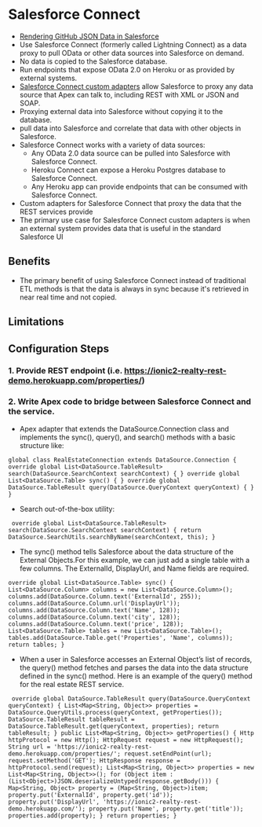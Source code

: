 # Salesforce Connect
* [Rendering GitHub JSON Data in Salesforce](https://developer.salesforce.com/blogs/developer-relations/2015/08/rendering-github-json-data-salesforce.html)
* Use Salesforce Connect (formerly called Lightning Connect) as a data proxy to pull OData or other data sources into Salesforce on demand. 
* No data is copied to the Salesforce database. 
* Run endpoints that expose OData 2.0 on Heroku or as provided by external systems. 
* [Salesforce Connect custom adapters](https://developer.salesforce.com/docs/atlas.en-us.apexcode.meta/apexcode/apex_connector_custom_adapter.htm) allow Salesforce to proxy any data source that Apex can talk to, including REST with XML or JSON and SOAP.
* Proxying external data into Salesforce without copying it to the database.
* pull data into Salesforce and correlate that data with other objects in Salesforce.
* Salesforce Connect works with a variety of data sources:
  * Any OData 2.0 data source can be pulled into Salesforce with Salesforce Connect.
  * Heroku Connect can expose a Heroku Postgres database to Salesforce Connect.
  * Any Heroku app can provide endpoints that can be consumed with Salesforce Connect.
* Custom adapters for Salesforce Connect that proxy the data that the REST services provide
* The primary use case for Salesforce Connect custom adapters is when an external system provides data that is useful in the standard Salesforce UI

## Benefits
* The primary benefit of using Salesforce Connect instead of traditional ETL methods is that the data is always in sync because it's retrieved in near real time and not copied.

## Limitations

## Configuration Steps
### 1. Provide REST endpoint (i.e. https://ionic2-realty-rest-demo.herokuapp.com/properties/)
### 2. Write Apex code to bridge between Salesforce Connect and the service.  
  * Apex adapter that extends the DataSource.Connection class and implements the sync(), query(), and search() methods with a basic structure like:
```Apex
global class RealEstateConnection extends DataSource.Connection { override global List<DataSource.TableResult> search(DataSource.SearchContext searchContext) { } override global List<DataSource.Table> sync() { } override global DataSource.TableResult query(DataSource.QueryContext queryContext) { } }
```
 * Search out-of-the-box utility:
```Apex 
 override global List<DataSource.TableResult> search(DataSource.SearchContext searchContext) { return DataSource.SearchUtils.searchByName(searchContext, this); } 
```

* The sync() method tells Salesforce about the data structure of the External Objects.For this example, we can just add a single table with a few columns. The ExternalId, DisplayUrl, and Name fields are required.
```Apex
override global List<DataSource.Table> sync() { List<DataSource.Column> columns = new List<DataSource.Column>(); columns.add(DataSource.Column.text('ExternalId', 255)); columns.add(DataSource.Column.url('DisplayUrl')); columns.add(DataSource.Column.text('Name', 128)); columns.add(DataSource.Column.text('city', 128)); columns.add(DataSource.Column.text('price', 128)); List<DataSource.Table> tables = new List<DataSource.Table>(); tables.add(DataSource.Table.get('Properties', 'Name', columns)); return tables; } 
```
* When a user in Salesforce accesses an External Object’s list of records, the query() method fetches and parses the data into the data structure defined in the sync() method. Here is an example of the query() method for the real estate REST service.
```Apex
 override global DataSource.TableResult query(DataSource.QueryContext queryContext) { List<Map<String, Object>> properties = DataSource.QueryUtils.process(queryContext, getProperties()); DataSource.TableResult tableResult = DataSource.TableResult.get(queryContext, properties); return tableResult; } public List<Map<String, Object>> getProperties() { Http httpProtocol = new Http(); HttpRequest request = new HttpRequest(); String url = 'https://ionic2-realty-rest-demo.herokuapp.com/properties/'; request.setEndPoint(url); request.setMethod('GET'); HttpResponse response = httpProtocol.send(request); List<Map<String, Object>> properties = new List<Map<String, Object>>(); for (Object item : (List<Object>)JSON.deserializeUntyped(response.getBody())) { Map<String, Object> property = (Map<String, Object>)item; property.put('ExternalId', property.get('id')); property.put('DisplayUrl', 'https://ionic2-realty-rest-demo.herokuapp.com/'); property.put('Name', property.get('title')); properties.add(property); } return properties; } 
```
